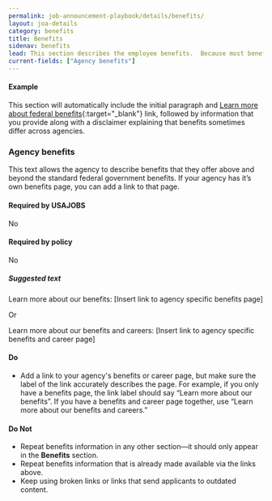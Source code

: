 ```yaml
---
permalink: job-announcement-playbook/details/benefits/
layout: joa-details
category: benefits
title: Benefits
sidenav: benefits
lead: This section describes the employee benefits.  Because most benefits are the same across federal agencies, we recommend using the same benefits language.
current-fields: ["Agency benefits"]
---
```


#### Example

<div class="usajobs-recruitment-joa-playbook-details__example-img">
<amp-img src="{{ '/assets/images/job-announcement-playbook/benefits-v6.7.png' | relative_url }}"
  srcset="{{ '/assets/images/job-announcement-playbook/benefits-v6.7.png' | relative_url }} 768w,
  {{ '/assets/images/job-announcement-playbook/benefits-v6.7-SM.png' | relative_url }} 100w"
  width="950"
  height="354"
  layout="responsive"
  alt="Benefits v6.7 example"></amp-img>
</div>

This section will automatically include the initial paragraph and [Learn more about federal benefits](https://www.usajobs.gov/Help/working-in-government/benefits/){:target="\_blank"} link, followed by information that you provide along with a disclaimer explaining that benefits sometimes differ across agencies.


### Agency benefits

This text allows the agency to describe benefits that they offer above and beyond the standard federal government benefits. If your agency has it’s own benefits page, you can add a link to that page.

<div class="usajobs-recruitment-joa-playbook-details__container">
<div class="usajobs-recruitment-joa-playbook-details__required-by-usajobs">
  <h4>Required by USAJOBS</h4>
  <p>No</p>
</div>
<div class="usajobs-recruitment-joa-playbook-details__required-by-policy">
  <h4>Required by policy</h4>
  <p>No</p>
</div>
</div>


<div class="usajobs-recruitment-joa-playbook-details__suggested-text">
<h5>Suggested text</h5>
  <p>Learn more about our benefits: [Insert link to agency specific benefits page]</p>
  
  Or
  
 <p>Learn more about our benefits and careers: [Insert link to agency specific benefits and career page]</p>
</div>

<div class="usajobs-recruitment-joa-playbook-details__container">
<div class="usajobs-recruitment-joa-playbook-details__do">
  <h4><span class="fa fa-check"></span> Do</h4>
  
  * Add a link to your agency's benefits or career page, but make sure the label of the link accurately describes the page. For example, if you only have a benefits page, the link label should say “Learn more about our benefits”.  If you have a benefits and career page together, use “Learn more about our benefits and careers.”
</div>
<div class="usajobs-recruitment-joa-playbook-details__do-not">
  <h4><span class="fa fa-times"></span> Do Not</h4>
  
  * Repeat benefits information in any other section—it should only appear in the **Benefits** section.
  * Repeat benefits information that is already made available via the links above.
  * Keep using broken links or links that send applicants to outdated content.
</div>
</div>
